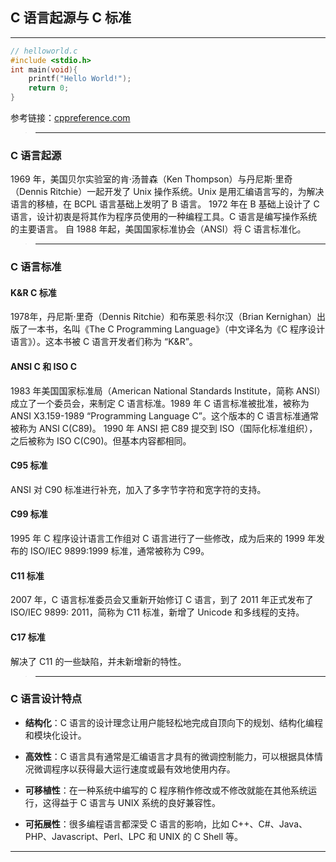 ## C 语言起源与 C 标准

---

```c
// helloworld.c
#include <stdio.h>
int main(void){
	printf("Hello World!");
	return 0;
}
```
参考链接：[cppreference.com](https://zh.cppreference.com/w/c/language/history)

>---
### C 语言起源

1969 年，美国贝尔实验室的肯·汤普森（Ken Thompson）与丹尼斯·里奇（Dennis Ritchie）一起开发了 Unix 操作系统。Unix 是用汇编语言写的，为解决语言的移植，在 BCPL 语言基础上发明了 B 语言。
1972 年在 B 基础上设计了 C 语言，设计初衷是将其作为程序员使用的一种编程工具。C 语言是编写操作系统的主要语言。
自 1988 年起，美国国家标准协会（ANSI）将 C 语言标准化。

>---
### C 语言标准

#### K&R C 标准

1978年，丹尼斯·里奇（Dennis Ritchie）和布莱恩·科尔汉（Brian Kernighan）出版了一本书，名叫《The C Programming Language》（中文译名为《C 程序设计语言》）。这本书被 C 语言开发者们称为 “K&R”。

#### ANSI C 和 ISO C

1983 年美国国家标准局（American National Standards Institute，简称 ANSI）成立了一个委员会，来制定 C 语言标准。1989 年 C 语言标准被批准，被称为 ANSI X3.159-1989 “Programming Language C”。这个版本的 C 语言标准通常被称为 ANSI C(C89)。
1990 年 ANSI 把 C89 提交到 ISO（国际化标准组织），之后被称为 ISO C(C90)。但基本内容都相同。

#### C95 标准

  ANSI 对 C90 标准进行补充，加入了多字节字符和宽字符的支持。

#### C99 标准

1995 年 C 程序设计语言工作组对 C 语言进行了一些修改，成为后来的 1999 年发布的 ISO/IEC 9899:1999 标准，通常被称为 C99。

#### C11 标准

2007 年，C 语言标准委员会又重新开始修订 C 语言，到了 2011 年正式发布了 ISO/IEC 9899: 2011，简称为 C11 标准，新增了 Unicode 和多线程的支持。

#### C17 标准

解决了 C11 的一些缺陷，并未新增新的特性。

>---
### C 语言设计特点

- **结构化**：C 语言的设计理念让用户能轻松地完成自顶向下的规划、结构化编程和模块化设计。

- **高效性**：C 语言具有通常是汇编语言才具有的微调控制能力，可以根据具体情况微调程序以获得最大运行速度或最有效地使用内存。

- **可移植性**：在一种系统中编写的 C 程序稍作修改或不修改就能在其他系统运行，这得益于 C 语言与 UNIX 系统的良好兼容性。

- **可拓展性**：很多编程语言都深受 C 语言的影响，比如 C++、C#、Java、PHP、Javascript、Perl、LPC 和 UNIX 的 C Shell 等。

---